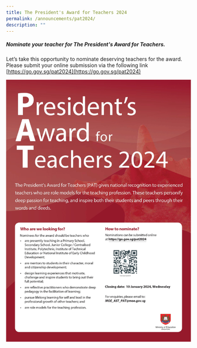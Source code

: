 ```yaml
---
title: The President's Award for Teachers 2024
permalink: /announcements/pat2024/
description: ""
---
```

##### Nominate your teacher for The President's Award for Teachers.

Let’s take this opportunity to nominate deserving teachers for the award.
Please submit your online submission via the following link [https://go.gov.sg/pat2024](https://go.gov.sg/pat2024)

![](/images/Annoucements/pat2023.jpeg)